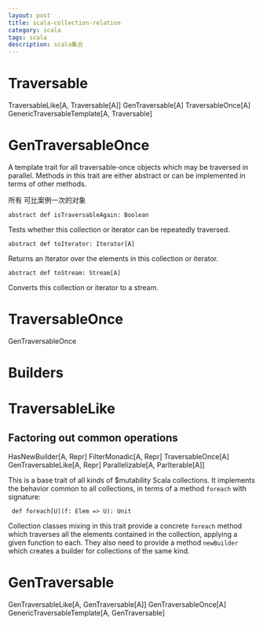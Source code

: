 ```yaml
---
layout: post
title: scala-collection-relation
category: scala
tags: scala
description: scala集合
---
```

# Traversable
TraversableLike[A, Traversable[A]]
GenTraversable[A]
TraversableOnce[A]
GenericTraversableTemplate[A, Traversable]

# GenTraversableOnce
A template trait for all traversable-once objects which may be traversed in parallel.
Methods in this trait are either abstract or can be implemented in terms of other methods.

所有 可比案例一次的对象
```
abstract def isTraversableAgain: Boolean
```
Tests whether this collection or iterator can be repeatedly traversed.

```
abstract def toIterator: Iterator[A]
```
Returns an Iterator over the elements in this collection or iterator.

```
abstract def toStream: Stream[A]
```
Converts this collection or iterator to a stream.

# TraversableOnce
GenTraversableOnce

# Builders

# TraversableLike
## Factoring out common operations
HasNewBuilder[A, Repr]
FilterMonadic[A, Repr]
TraversableOnce[A]
GenTraversableLike[A, Repr]
Parallelizable[A, ParIterable[A]]

This is a base trait of all kinds of $mutability Scala collections. It
implements the behavior common to all collections, in terms of a method
`foreach` with signature:

```
 def foreach[U](f: Elem => U): Unit
```

Collection classes mixing in this trait provide a concrete `foreach` method which traverses all the elements contained in the collection, applying a given function to each.
They also need to provide a method `newBuilder`
which creates a builder for collections of the same kind.

# GenTraversable
GenTraversableLike[A, GenTraversable[A]]
GenTraversableOnce[A]
GenericTraversableTemplate[A, GenTraversable]





